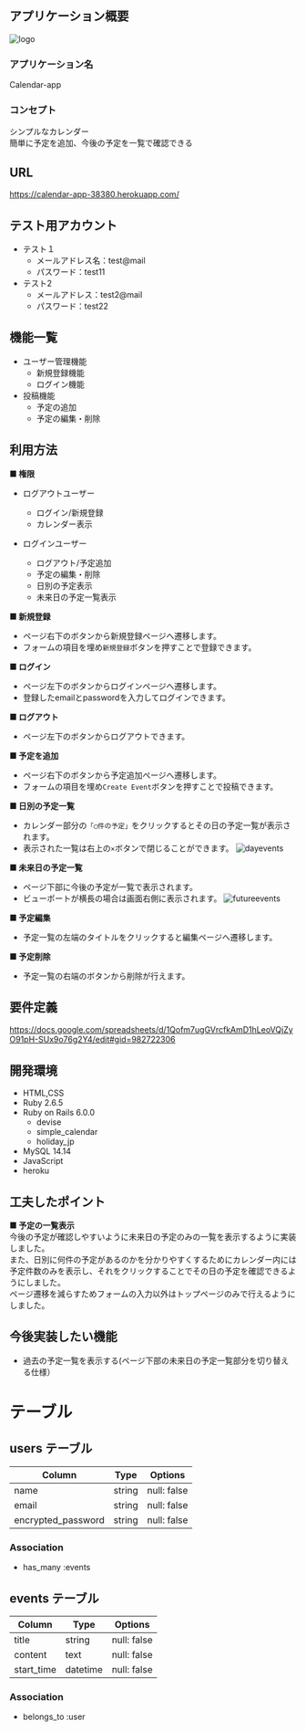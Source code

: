 ## アプリケーション概要
![logo](https://user-images.githubusercontent.com/111602501/194476696-30ffc79c-cebd-4ef5-ba5f-5e5e85ccf709.png)
### アプリケーション名
Calendar-app
### コンセプト
シンプルなカレンダー  
簡単に予定を追加、今後の予定を一覧で確認できる

## URL
https://calendar-app-38380.herokuapp.com/

## テスト用アカウント
  - テスト１
    - メールアドレス名：test@mail
    - パスワード：test11
  - テスト2
    - メールアドレス：test2@mail
    - パスワード：test22

## 機能一覧
- ユーザー管理機能
	- 新規登録機能
	- ログイン機能
- 投稿機能
  - 予定の追加
  - 予定の編集・削除

## 利用方法
**■ 権限** <br>
- ログアウトユーザー
  - ログイン/新規登録
  - カレンダー表示

- ログインユーザー
  - ログアウト/予定追加
  - 予定の編集・削除
  - 日別の予定表示
  - 未来日の予定一覧表示

**■ 新規登録** <br>
- ページ右下のボタンから新規登録ページへ遷移します。
- フォームの項目を埋め`新規登録`ボタンを押すことで登録できます。

**■ ログイン** <br>
- ページ左下のボタンからログインページへ遷移します。
- 登録したemailとpasswordを入力してログインできます。

**■ ログアウト** <br>
- ページ左下のボタンからログアウトできます。

**■ 予定を追加** <br>
- ページ右下のボタンから予定追加ページへ遷移します。
- フォームの項目を埋め`Create Event`ボタンを押すことで投稿できます。

**■ 日別の予定一覧** <br>
- カレンダー部分の`「◯件の予定」`をクリックするとその日の予定一覧が表示されます。
- 表示された一覧は右上の`×`ボタンで閉じることができます。
![dayevents](https://user-images.githubusercontent.com/111602501/194478199-76b5f37e-7a6f-4617-999e-d6877471a126.gif)

**■ 未来日の予定一覧** <br>
- ページ下部に今後の予定が一覧で表示されます。
- ビューポートが横長の場合は画面右側に表示されます。
![futureevents](https://user-images.githubusercontent.com/111602501/194478509-f3bd1613-32cd-4abf-a237-1a305226325f.png)

**■ 予定編集** <br>
- 予定一覧の左端のタイトルをクリックすると編集ページへ遷移します。

**■ 予定削除** <br>
- 予定一覧の右端のボタンから削除が行えます。

## 要件定義
https://docs.google.com/spreadsheets/d/1Qofm7ugGVrcfkAmD1hLeoVQjZyO91pH-SUx9o76g2Y4/edit#gid=982722306

## 開発環境
- HTML,CSS
- Ruby 2.6.5
- Ruby on Rails 6.0.0
  - devise
  - simple_calendar
  - holiday_jp
- MySQL 14.14
- JavaScript
- heroku

## 工夫したポイント
**■ 予定の一覧表示** <br>
今後の予定が確認しやすいように未来日の予定のみの一覧を表示するように実装しました。  
また、日別に何件の予定があるのかを分かりやすくするためにカレンダー内には予定件数のみを表示し、それをクリックすることでその日の予定を確認できるようにしました。  
ページ遷移を減らすためフォームの入力以外はトップページのみで行えるようにしました。  

## 今後実装したい機能
- 過去の予定一覧を表示する(ページ下部の未来日の予定一覧部分を切り替える仕様）


# テーブル
## users テーブル

| Column             | Type   | Options     |
| ------------------ | ------ | ----------- |
| name               | string | null: false |
| email              | string | null: false |
| encrypted_password | string | null: false |

### Association

- has_many :events

## events テーブル

| Column     | Type       | Options                        |
| ---------- | ---------- | ------------------------------ |
| title      | string     | null: false                    |
| content    | text       | null: false                    |
| start_time | datetime   | null: false                    |

### Association

- belongs_to :user
